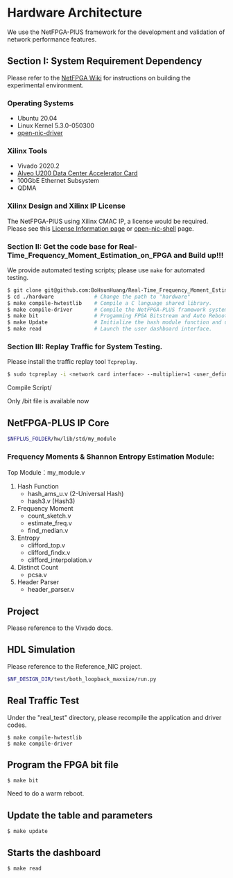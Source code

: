 # **Hardware Architecture**
We use the NetFPGA-PlUS framework for the development and validation of network performance features.

## **Section I: System Requirement Dependency**
Please refer to the [NetFPGA Wiki](<https://github.com/NetFPGA/NetFPGA-PLUS/wiki/Reference-Operating-System-Setup-Guide>) for instructions on building the experimental environment.
### Operating Systems
* Ubuntu 20.04 
* Linux Kernel 5.3.0-050300
* [open-nic-driver](<https://github.com/Xilinx/open-nic-driver> "Title")

### Xilinx Tools
* Vivado 2020.2
* [Alveo U200 Data Center Accelerator Card](<https://www.xilinx.com/products/boards-and-kits/alveo/u200.html> "Title")
* 100GbE Ethernet Subsystem
* QDMA

### Xilinx Design and Xilinx IP License
The NetFPGA-PlUS using Xilinx CMAC IP, a license would be required. Please see this [License Information page](<https://www.xilinx.com/products/intellectual-property/cmac_usplus.html> "Title") or [open-nic-shell](<https://github.com/Xilinx/open-nic-shell> "Title") page.

### Section II: Get the code base for Real-Time_Frequency_Moment_Estimation_on_FPGA and Build up!!!
We provide automated testing scripts; please use `make` for automated testing.

```bash
$ git clone git@github.com:BoHsunHuang/Real-Time_Frequency_Moment_Estimation_on_FPGA.git    # Change the path to "hardware"
$ cd ./hardware             # Change the path to "hardware"
$ make compile-hwtestlib    # Compile a C language shared library.
$ make compile-driver       # Compile the NetFPGA-PLUS framework system driver.
$ make bit                  # Progamming FPGA Bitstream and Auto Reboot
$ make Update               # Initialize the hash module function and update the table data.
$ make read                 # Launch the user dashboard interface.
```

### Section III: Replay Traffic for System Testing.

Please install the traffic replay tool `Tcpreplay`.
```bash
$ sudo tcpreplay -i <network card interface> --multiplier=1 <user_define>.pcap    # Replay the traffic using tcpreplay.
```


Compile Script/

Only /bit file is available now

## NetFPGA-PLUS IP Core 
```sh
$NFPLUS_FOLDER/hw/lib/std/my_module
```
### Frequency Moments & Shannon Entropy Estimation Module:
Top Module：my_module.v
1. Hash Function
    * hash_ams_u.v (2-Universal Hash)
    * hash3.v (Hash3)
2. Frequency Moment
    * count_sketch.v
    * estimate_freq.v
    * find_median.v
3. Entropy
    * clifford_top.v
    * clifford_findx.v
    * clifford_interpolation.v
4. Distinct Count
    * pcsa.v
5. Header Parser
    * header_parser.v


## Project
Please reference to the Vivado docs.

## HDL Simulation
Please reference to the Reference_NIC project.
```sh
$NF_DESIGN_DIR/test/both_loopback_maxsize/run.py
```

## Real Traffic Test
Under the "real_test" directory, please recompile the application and driver codes.

```shell
$ make compile-hwtestlib
$ make compile-driver
```
## Program the FPGA bit file
```shell
$ make bit
```
Need to do a warm reboot.

## Update the table and parameters
```shell
$ make update
```
## Starts the dashboard 
```shell
$ make read
```

